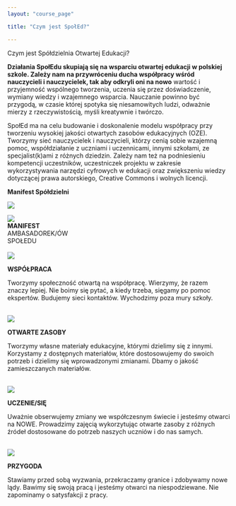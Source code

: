 ```yaml
---
layout: "course_page"

title: "Czym jest SpołEd?"

---
```


<div class="text-center screen-title">
Czym jest Spółdzielnia Otwartej Edukacji?
</div>

<div class="screen-content">
  <p>
  <strong>Działania SpołEdu skupiają się na wsparciu otwartej edukacji w polskiej szkole. Zależy nam na przywróceniu ducha współpracy wśród nauczycieli i nauczycielek, tak aby odkryli oni na nowo</strong> wartość i przyjemność wspólnego tworzenia, uczenia się przez doświadczenie, wymiany wiedzy i wzajemnego wsparcia. Nauczanie powinno być przygodą, w czasie której spotyka się niesamowitych ludzi, odważnie mierzy z rzeczywistością, myśli kreatywnie i twórczo.
  </p>
  
  <p>
  SpołEd ma na celu budowanie i doskonalenie modelu współpracy przy tworzeniu wysokiej jakości otwartych zasobów edukacyjnych (OZE). Tworzymy sieć nauczycielek i nauczycieli, którzy cenią sobie wzajemną pomoc, współdziałanie z uczniami i uczennicami, innymi szkołami, ze specjalist(k)ami z różnych dziedzin. Zależy nam też na podniesieniu kompetencji uczestników, uczestniczek projektu w zakresie wykorzystywania narzędzi cyfrowych w edukacji oraz zwiększeniu wiedzy dotyczącej prawa autorskiego, Creative Commons i wolnych licencji. 
  </p>
  
  <p class="text-center">
  <strong>Manifest Spółdzielni</strong>
  </p>
  
   <p>
  <img src="{{ site.baseurl }}/img/manifest.jpg" />
  </p>




<div class="row background-green">
  <div class="col-md-3">
   <img src="{{ site.baseurl }}/img/logo_spoled_fiolet.png" />          
  </div>   
  <div class="col-md-9 text-center">
    <strong>MANIFEST</strong><br/>
	AMBASADOREK/ÓW<br/>
	SPOŁEDU
    
  </div>             
</div>
   &nbsp;  
<div class="row">
  <div class="col-md-3">
   <img src="{{ site.baseurl }}/img/manifest-ilu1.jpg" />          
  </div>   
  <div class="col-md-9 background-green">
    <p class="white"><strong>WSPÓŁPRACA</strong><br/></p>
    <p>
	Tworzymy społeczność otwartą na współpracę. Wierzymy, że razem znaczy lepiej. Nie boimy się pytać, a kiedy trzeba, sięgamy po pomoc ekspertów. Budujemy sieci kontaktów. Wychodzimy poza mury szkoły.
	</p>
  </div>             
</div>    
   &nbsp;  
<div class="row">
  <div class="col-md-3">
   <img src="{{ site.baseurl }}/img/manifest-ilu2.jpg" />          
  </div>   
  <div class="col-md-9 background-green">
    <p class="white"><strong>OTWARTE ZASOBY</strong><br/></p>
	 <p>
	 Tworzymy własne materiały edukacyjne, którymi dzielimy się z innymi. Korzystamy z dostępnych materiałów, które dostosowujemy do swoich potrzeb i dzielimy się wprowadzonymi zmianami. Dbamy o jakość zamieszczanych materiałów. 
	 </p>
  </div>             
</div>    
 &nbsp;
<div class="row">
  <div class="col-md-3">
   <img src="{{ site.baseurl }}/img/manifest-ilu3.jpg" />          
  </div>   
  <div class="col-md-9 background-green">
    <p class="white"><strong>UCZENIE/SIĘ</strong><br/></p>
    <p>
	Uważnie obserwujemy zmiany we współczesnym świecie i jesteśmy otwarci na NOWE. Prowadzimy zajęcią wykorzytując otwarte zasoby z różnych źródeł dostosowane do potrzeb naszych uczniów i do nas samych.
	</p>
  </div>             
</div>    
 &nbsp;
<div class="row">
  <div class="col-md-3">
   <img src="{{ site.baseurl }}/img/manifest-ilu4.jpg" />          
  </div>   
  <div class="col-md-9 background-green">
    <p class="white"><strong>PRZYGODA</strong><br/></p>
    <p>
	Stawiamy przed sobą wyzwania, przekraczamy granice i zdobywamy nowe lądy. Bawimy się swoją pracą i jesteśmy otwarci na niespodziewane. Nie zapominamy o satysfakcji z pracy.
	</p>
  </div>             
</div>    
 &nbsp;



</div> 

